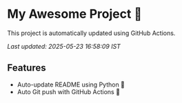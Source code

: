 # My Awesome Project 🚀

This project is automatically updated using GitHub Actions.

_Last updated: 2025-05-23 16:58:09 IST_

## Features
- Auto-update README using Python 🐍
- Auto Git push with GitHub Actions 🤖
